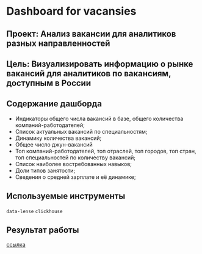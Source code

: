 # Dashboard for vacansies
## Проект: Анализ вакансии для аналитиков разных направленностей
## Цель: Визуализировать информацию о рынке вакансий для аналитиков по вакансиям, доступным в России
## Содержание дашборда 
- Индикаторы общего числа вакансий в базе, общего количества компаний-работодателей;
- Список актуальных вакансий по специальностям;
- Динамику количества вакансий;
- Общее число джун-вакансий
- Топ компаний-работодателей, топ отраслей, топ городов, топ стран, топ специальностей по количеству вакансий;
- Список наиболее востребованных навыков;
- Доли типов занятости;
- Сведения о cредней зарплате и её динамике;

## Используемые инструменты
`data-lense` `clickhouse`

## Результат работы
[ссылка](https://datalens.yandex.ru/d82tke2ve2xs2-dashboard-hh)
